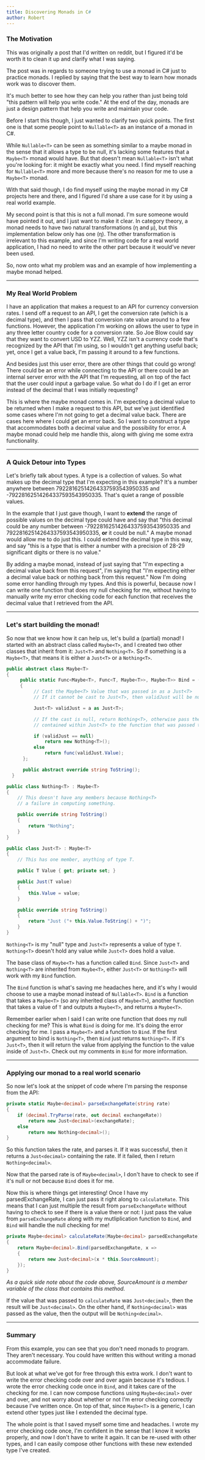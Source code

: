```yaml
---
title: Discovering Monads in C#
author: Robert
---
```


### The Motivation

This was originally a post that I\'d written on reddit, but I figured it\'d be worth it to clean it up and clarify what I was saying.

The post was in regards to someone trying to use a monad in C# just to practice monads. I replied by saying that the best way to learn how monads work was to discover them. 

It\'s much better to see how they can help you rather than just being told \"this pattern will help you write code.\" At the end of the day, monads are just a design pattern that help you write and maintain your code.

Before I start this though, I just wanted to clarify two quick points. The first one is that some people point to ```Nullable<T>``` as an instance of a monad in C#. 

While ```Nullable<T>``` can be seen as something similar to a maybe monad in the sense that it allows a type to be null, it\'s lacking some features that a ```Maybe<T>``` monad would have. But that doesn\'t mean ```Nullable<T>``` isn\'t what you\'re looking for: it might be exactly what you need. I find myself reaching for ```Nullable<T>``` more and more because there\'s no reason for me to use a ```Maybe<T>``` monad.

With that said though, I do find myself using the maybe monad in my C# projects here and there, and I figured I\'d share a use case for it by using a real world example.

My second point is that this is not a full monad. I\'m sure someone would have pointed it out, and I just want to make it clear. In category theory, a monad needs to have two natural transformations (η and μ), but this implementation below only has one (η). The other transformation is irrelevant to this example, and since I\'m writing code for a real world application, I had no need to write the other part because it would\'ve never been used.

So, now onto what my problem was and an example of how implementing a maybe monad helped.

___
### My Real World Problem

I have an application that makes a request to an API for currency conversion rates. I send off a request to an API, I get the conversion rate (which is a decimal type), and then I pass that conversion rate value around to a few functions. However, the application I\'m working on allows the user to type in any three letter country code for a conversion rate. So Joe Blow could say that they want to convert USD to YZZ. Well, YZZ isn\'t a currency code that\'s recognized by the API that I\'m using, so I wouldn\'t get anything useful back; yet, once I get a value back, I\'m passing it around to a few functions.

And besides just this user error, there are other things that could go wrong! There could be an error while connecting to the API or there could be an internal server error with the API that I\'m requesting, all on top of the fact that the user could input a garbage value. So what do I do if I get an error instead of the decimal that I was initially requesting?

This is where the maybe monad comes in. I\'m expecting a decimal value to be returned when I make a request to this API, but we\'ve just identified some cases where I\'m not going to get a decimal value back. There are cases here where I could get an error back. So I want to construct a type that accommodates both a decimal value and the possibility for error. A maybe monad could help me handle this, along with giving me some extra functionality.

___
### A Quick Detour into Types

Let\'s briefly talk about types. A type is a collection of values. So what makes up the decimal type that I\'m expecting in this example? It\'s a number anywhere between 79228162514264337593543950335 and -79228162514264337593543950335. That\'s quiet a range of possible values. 

In the example that I just gave though, I want to **extend** the range of possible values on the decimal type could have and say that \"this decimal could be any number between -79228162514264337593543950335 and 79228162514264337593543950335, **or** it could be null.\" A maybe monad would allow me to do just this. I could extend the decimal type in this way, and say \"this is a type that is either a number with a precision of 28-29 significant digits or there is no value.\"

By adding a maybe monad, instead of just saying that \"I\'m expecting a decimal value back from this request\", I\'m saying that \"I\'m expecting either a decimal value back or nothing back from this request.\" Now I\'m doing some error handling through my types. And this is powerful, because now I can write one function that does my null checking for me, without having to manually write my error checking code for each function that receives the decimal value that I retrieved from the API.

___
### Let\'s start building the monad!

So now that we know how it can help us, let\'s build a (partial) monad! I started with an abstract class called ```Maybe<T>```, and I created two other classes that inherit from it: ```Just<T>``` and ```Nothing<T>```. So if something is a ```Maybe<T>```, that means it is either a ```Just<T>``` or a ```Nothing<T>```.

```cs
public abstract class Maybe<T>
{
     public static Func<Maybe<T>, Func<T, Maybe<T>>, Maybe<T>> Bind = (a, func) =>
     {
          // Cast the Maybe<T> Value that was passed in as a Just<T>
          // If it cannot be cast to Just<T>, then validJust will be null.

          Just<T> validJust = a as Just<T>;

          // If the cast is null, return Nothing<T>, otherwise pass the value
          // contained within Just<T> to the function that was passed to Bind.

          if (validJust == null)
              return new Nothing<T>();
          else
              return func(validJust.Value);
      };

      public abstract override string ToString();
  }

public class Nothing<T> : Maybe<T>
{
    // This doesn't have any members because Nothing<T> 
    // a failure in computing something.

    public override string ToString()
    {
        return "Nothing";
    }
}

public class Just<T> : Maybe<T>
{
    // This has one member, anything of type T.

    public T Value { get; private set; }

    public Just(T value)
    {
        this.Value = value;
    }

    public override string ToString()
    {
        return "Just ("+ this.Value.ToString() + ")";
    }
}
```

```Nothing<T>``` is my \"null\" type and ```Just<T>``` represents a value of type ```T```. ```Nothing<T>``` doesn\'t hold any value while ```Just<T>``` does hold a value.

The base class of ```Maybe<T>``` has a function called ```Bind```. Since ```Just<T>``` and ```Nothing<T>``` are inherited from ```Maybe<T>```, either ```Just<T>``` or ```Nothing<T>``` will work with my ```Bind``` function. 

The ```Bind``` function is what\'s saving me headaches here, and it\'s why I would choose to use a maybe monad instead of ```Nullable<T>```. ```Bind``` is a function that takes a ```Maybe<T>``` (so any inherited class of ```Maybe<T>```), another function that takes a value of ```T``` and outputs a ```Maybe<T>```, and returns a ```Maybe<T>```.

Remember earlier when I said I can write one function that does my null checking for me? This is what ```Bind``` is doing for me. It\'s doing the error checking for me. I pass a ```Maybe<T>``` and a function to ```Bind```. If the first argument to bind is ```Nothing<T>```, then ```Bind``` just returns ```Nothing<T>```. If it\'s ```Just<T>```, then it will return the value from applying the function to the value inside of ```Just<T>```. Check out my comments in ```Bind``` for more information.

___
### Applying our monad to a real world scenario

So now let\'s look at the snippet of code where I\'m parsing the response from the API:

```cs
private static Maybe<decimal> parseExchangeRate(string rate)
{
    if (decimal.TryParse(rate, out decimal exchangeRate))
        return new Just<decimal>(exchangeRate);
    else
        return new Nothing<decimal>();
}
```

So this function takes the rate, and parses it. If it was successful, then it returns a ```Just<decimal>``` containing the rate. If it failed, then I return ```Nothing<decimal>```.

Now that the parsed rate is of ```Maybe<decimal>```, I don\'t have to check to see if it\'s null or not because ```Bind``` does it for me. 

Now this is where things get interesting! Once I have my parsedExchangeRate, I can just pass it right along to ```calculateRate```. This means that I can just multiple the result from ```parseExchangeRate``` without having to check to see if there is a value there or not: I just pass the value from ```parseExchangeRate``` along with my mutliplication function to ```Bind```, and ```Bind``` will handle the null checking for me!

```cs
private Maybe<decimal> calculateRate(Maybe<decimal> parsedExchangeRate)
{
    return Maybe<decimal>.Bind(parsedExchangeRate, x =>
    {
        return new Just<decimal>(x * this.SourceAmount);
    });
}
```

*As a quick side note about the code above, SourceAmount is a member variable of the class that contains this method.*

If the value that was passed to ```calculateRate``` was ```Just<decimal>```, then the result will be ```Just<decimal>```. On the other hand, if ```Nothing<decimal>``` was passed as the value, then the output will be ```Nothing<decimal>```. 

___
### Summary

From this example, you can see that you don\'t need monads to program. They aren\'t necessary. You could have written this without writing a monad accommodate failure.

But look at what we\'ve got for free through this extra work. I don\'t want to write the error checking code over and over again because it\'s tedious. I wrote the error checking code once in ```Bind```, and it takes care of the checking for me. I can now compose functions using ```Maybe<decimal>``` over and over, and not worry about whether or not I\'m error checking correctly because I\'ve written once. On top of that, since ```Maybe<T>``` is a generic, I can extend other types just like I extended the decimal type.

The whole point is that I saved myself some time and headaches. I wrote my error checking code once, I\'m confident in the sense that I know it works properly, and now I don\'t have to write it again. It can be re-used with other types, and I can easily compose other functions with these new extended type I\'ve created.